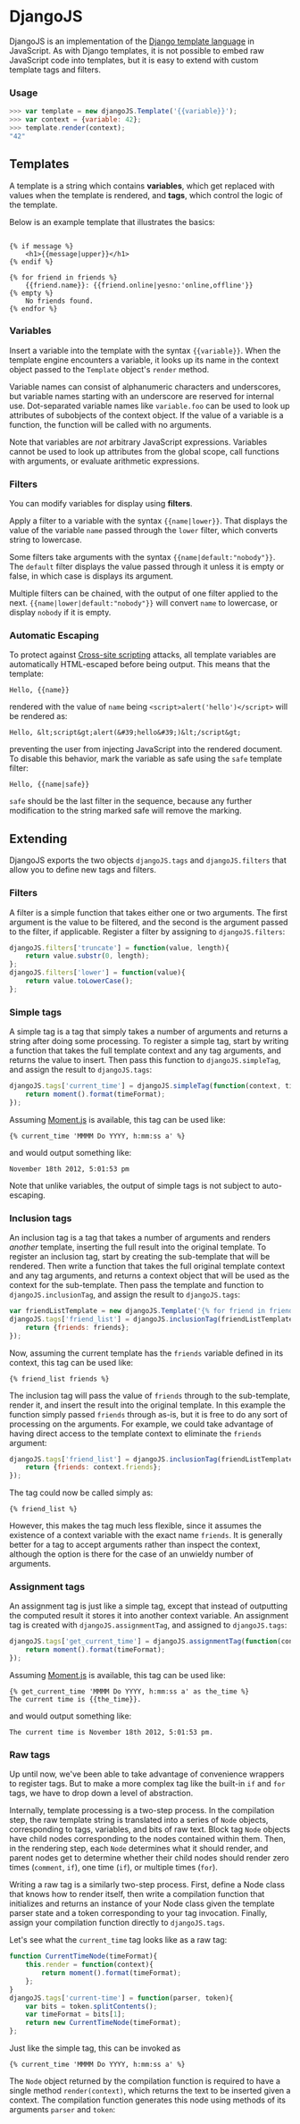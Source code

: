 
DjangoJS
========

DjangoJS is an implementation of the [Django template language](https://docs.djangoproject.com/en/1.4/topics/templates/) in JavaScript.
As with Django templates, it is not possible to embed raw JavaScript code into templates, but it is easy to extend with custom template tags and filters.

### Usage

```javascript
>>> var template = new djangoJS.Template('{{variable}}');
>>> var context = {variable: 42};
>>> template.render(context);
"42"
```

Templates
---------

A template is a string which contains **variables**, which get replaced with values when the template is rendered, and **tags**, which control the logic of the template.

Below is an example template that illustrates the basics:

```django

{% if message %}
    <h1>{{message|upper}}</h1>
{% endif %}

{% for friend in friends %}
    {{friend.name}}: {{friend.online|yesno:'online,offline'}}
{% empty %}
    No friends found.
{% endfor %}

```

### Variables

Insert a variable into the template with the syntax `{{variable}}`. When the template engine encounters a variable, it looks up its name in the context object passed to the `Template` object's `render` method.

Variable names can consist of alphanumeric characters and underscores, but variable names starting with an underscore are reserved for internal use. Dot-separated variable names like `variable.foo` can be used to look up attributes of subobjects of the context object. If the value of a variable is a function, the function will be called with no arguments.

Note that variables are *not* arbitrary JavaScript expressions. Variables cannot be used to look up attributes from the global scope, call functions with arguments, or evaluate arithmetic expressions.

### Filters

You can modify variables for display using **filters**.

Apply a filter to a variable with the syntax `{{name|lower}}`. That displays the value of the variable `name` passed through the `lower` filter, which converts string to lowercase.

Some filters take arguments with the syntax `{{name|default:"nobody"}}`. The `default` filter displays the value passed through it unless it is empty or false, in which case is displays its argument.

Multiple filters can be chained, with the output of one filter applied to the next. `{{name|lower|default:"nobody"}}` will convert `name` to lowercase, or display `nobody` if it is empty.

### Automatic Escaping

To protect against [Cross-site scripting](http://en.wikipedia.org/wiki/Cross-site_scripting) attacks, all template variables are automatically HTML-escaped before being output. This means that the template:

    Hello, {{name}}
    
rendered with the value of `name` being `<script>alert('hello')</script>` will be rendered as:

    Hello, &lt;script&gt;alert(&#39;hello&#39;)&lt;/script&gt;
    
preventing the user from injecting JavaScript into the rendered document. To disable this behavior, mark the variable as safe using the `safe` template filter:

    Hello, {{name|safe}}
    
`safe` should be the last filter in the sequence, because any further modification to the string marked safe will remove the marking.

Extending
---------

DjangoJS exports the two objects `djangoJS.tags` and `djangoJS.filters` that allow you to define new tags and filters.

### Filters

A filter is a simple function that takes either one or two arguments. The first argument is the value to be filtered, and the second is the argument passed to the filter, if applicable. Register a filter by assigning to `djangoJS.filters`:

```javascript
djangoJS.filters['truncate'] = function(value, length){
    return value.substr(0, length);
};
djangoJS.filters['lower'] = function(value){
    return value.toLowerCase();
};
```

### Simple tags

A simple tag is a tag that simply takes a number of arguments and returns a string after doing some processing. To register a simple tag, start by writing a function that takes the full template context and any tag arguments, and returns the value to insert. Then pass this function to `djangoJS.simpleTag`, and assign the result to `djangoJS.tags`:

```javascript
djangoJS.tags['current_time'] = djangoJS.simpleTag(function(context, timeFormat){
    return moment().format(timeFormat);
});
```

Assuming [Moment.js](http://momentjs.com/) is available, this tag can be used like:

    {% current_time 'MMMM Do YYYY, h:mm:ss a' %}

and would output something like:

    November 18th 2012, 5:01:53 pm

Note that unlike variables, the output of simple tags is not subject to auto-escaping.

### Inclusion tags

An inclusion tag is a tag that takes a number of arguments and renders *another* template, inserting the full result into the original template.  To register an inclusion tag, start by creating the sub-template that will be rendered. Then write a function that takes the full original template context and any tag arguments, and returns a context object that will be used as the context for the sub-template. Then pass the template and function to `djangoJS.inclusionTag`, and assign the result to `djangoJS.tags`:

```javascript
var friendListTemplate = new djangoJS.Template('{% for friend in friends %}{{friend.name}}{% endfor %}');
djangoJS.tags['friend_list'] = djangoJS.inclusionTag(friendListTemplate, function(context, friends){
    return {friends: friends};
});
```

Now, assuming the current template has the `friends` variable defined in its context, this tag can be used like:

    {% friend_list friends %}

The inclusion tag will pass the value of `friends` through to the sub-template, render it, and insert the result into the original template. In this example the function simply passed `friends` through as-is, but it is free to do any sort of processing on the arguments. For example, we could take advantage of having direct access to the template context to eliminate the `friends` argument:

```javascript
djangoJS.tags['friend_list'] = djangoJS.inclusionTag(friendListTemplate, function(context){
    return {friends: context.friends};
});
```

The tag could now be called simply as:

    {% friend_list %}

However, this makes the tag much less flexible, since it assumes the existence of a context variable with the exact name  `friends`. It is generally better for a tag to accept arguments rather than inspect the context, although the option is there for the case of an unwieldy number of arguments.

### Assignment tags

An assignment tag is just like a simple tag, except that instead of outputting the computed result it stores it into another context variable. An assignment tag is created with  `djangoJS.assignmentTag`, and assigned to `djangoJS.tags`:

```javascript
djangoJS.tags['get_current_time'] = djangoJS.assignmentTag(function(context, timeFormat){
    return moment().format(timeFormat);
});
```

Assuming [Moment.js](http://momentjs.com/) is available, this tag can be used like:

    {% get_current_time 'MMMM Do YYYY, h:mm:ss a' as the_time %}
    The current time is {{the_time}}.

and would output something like:

    The current time is November 18th 2012, 5:01:53 pm.

### Raw tags

Up until now, we've been able to take advantage of convenience wrappers to register tags. But to make a more complex tag like the built-in `if` and `for` tags, we have to drop down a level of abstraction.

Internally, template processing is a two-step process. In the compilation step, the raw template string is translated into a series of `Node` objects, corresponding to tags, variables, and bits of raw text. Block tag `Node` objects have child nodes corresponding to the nodes contained within them. Then, in the rendering step, each `Node` determines what it should render, and parent nodes get to determine whether their child nodes should render zero times (`comment`, `if`), one time (`if`), or multiple times (`for`).

Writing a raw tag is a similarly two-step process. First, define a Node class that knows how to render itself, then write a compilation function that initializes and returns an instance of your Node class given the template parser state and a token corresponding to your tag invocation. Finally, assign your compilation function directly to `djangoJS.tags`.

Let's see what the `current_time` tag looks like as a raw tag:

```javascript
function CurrentTimeNode(timeFormat){
    this.render = function(context){
        return moment().format(timeFormat);
    };
}
djangoJS.tags['current-time'] = function(parser, token){
    var bits = token.splitContents();
    var timeFormat = bits[1];
    return new CurrentTimeNode(timeFormat);
};
```

Just like the simple tag, this can be invoked as

    {% current_time 'MMMM Do YYYY, h:mm:ss a' %}

The `Node` object returned by the compilation function is required to have a single method `render(context)`, which returns the text to be inserted given a context. The compilation function generates this node using methods of its arguments `parser` and `token`:

